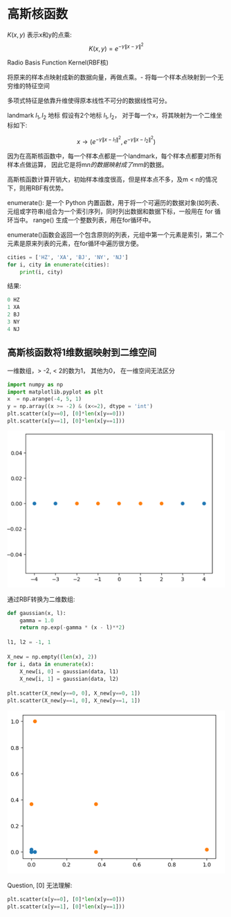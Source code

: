 # 高斯核函数

$K(x, y)$ 表示x和y的点乘:
$$K(x, y) = e^{-\gamma {\rVert x - y\rVert}^2}$$

Radio Basis Function Kernel(RBF核)

将原来的样本点映射成新的数据向量，再做点乘。- 将每一个样本点映射到一个无穷维的特征空间 

多项式特征是依靠升维使得原本线性不可分的数据线性可分。 

landmark $l_1, l_2$ 地标
假设有2个地标 $l_1, l_2$， 对于每一个x，将其映射为一个二维坐标如下:
 
 $$ x \to (e^{-\gamma {\rVert x - l_1\rVert}^2}, e^{-\gamma {\rVert x - l_2\rVert}^2}) $$

因为在高斯核函数中，每一个样本点都是一个landmark，每个样本点都要对所有样本点做运算， 因此它是将m*n的数据映射成了m*m的数据。

高斯核函数计算开销大，初始样本维度很高，但是样本点不多，及m < n的情况下，则用RBF有优势。

enumerate(): 
是一个 Python 内置函数，用于将一个可遍历的数据对象(如列表、元组或字符串)组合为一个索引序列，同时列出数据和数据下标，一般用在 for 循环当中。
range() 生成一个整数列表，用在for循环中。 

enumerate()函数会返回一个包含原则的列表，元组中第一个元素是索引，第二个元素是原来列表的元素，在for循环中遍历很方便。 
```python
cities = ['HZ', 'XA', 'BJ', 'NY', 'NJ']
for i, city in enumerate(cities):
    print(i, city)
```
结果:

```python
0 HZ
1 XA
2 BJ
3 NY
4 NJ
```

## 高斯核函数将1维数据映射到二维空间

一维数组，> -2, < 2的数为1， 其他为0， 在一维空间无法区分
```python
import numpy as np
import matplotlib.pyplot as plt
x  = np.arange(-4, 5, 1)
y = np.array((x >= -2) & (x<=2), dtype = 'int')
plt.scatter(x[y==0], [0]*len(x[y==0]))
plt.scatter(x[y==1], [0]*len(x[y==1]))
```
![](images/11-7-gaussian.png)

通过RBF转换为二维数组:

```python
def gaussian(x, l):
    gamma = 1.0
    return np.exp(-gamma * (x - l)**2)

l1, l2 = -1, 1

X_new = np.empty((len(x), 2))
for i, data in enumerate(x):
    X_new[i, 0] = gaussian(data, l1)
    X_new[i, 1] = gaussian(data, l2)
	
plt.scatter(X_new[y==0, 0], X_new[y==0, 1])
plt.scatter(X_new[y==1, 0], X_new[y==1, 1])
```
![](images/11-7-gaussian-1.png)

Question, [0] 无法理解:
```python
plt.scatter(x[y==0], [0]*len(x[y==0]))
plt.scatter(x[y==1], [0]*len(x[y==1]))

```